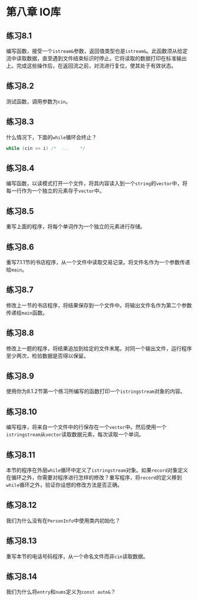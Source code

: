 # 第八章 IO库

## 练习8.1

编写函数，接受一个`istream&`参数，返回值类型也是`istream&`。此函数须从给定流中读取数据，直至遇到文件结束标识时停止。它将读取的数据打印在标准输出上。完成这些操作后，在返回流之前，对流进行复位，使其处于有效状态。

## 练习8.2

测试函数，调用参数为`cin`。

## 练习8.3

什么情况下，下面的`while`循环会终止？

```cpp
while (cin >> i) /*  ...    */
```

## 练习8.4

编写函数，以读模式打开一个文件，将其内容读入到一个`string`的`vector`中，将每一行作为一个独立的元素存于`vector`中。

## 练习8.5

重写上面的程序，将每个单词作为一个独立的元素进行存储。

## 练习8.6

重写7.1.1节的书店程序，从一个文件中读取交易记录。将文件名作为一个参数传递给`main`。

## 练习8.7

修改上一节的书店程序，将结果保存到一个文件中。将输出文件名作为第二个参数传递给`main`函数。

## 练习8.8

修改上一题的程序，将结果追加到给定的文件末尾。对同一个输出文件，运行程序至少两次，检验数据是否得以保留。

## 练习8.9

使用你为8.1.2节第一个练习所编写的函数打印一个`istringstream`对象的内容。

## 练习8.10

编写程序，将来自一个文件中的行保存在一个`vector`中。然后使用一个`istringstream`从`vector`读取数据元素，每次读取一个单词。

## 练习8.11

本节的程序在外层`while`循环中定义了`istringstream`对象。如果`record`对象定义在循环之外，你需要对程序进行怎样的修改？重写程序，将`record`的定义移到`while`循环之外，验证你设想的修改方法是否正确。

## 练习8.12

我们为什么没有在`PersonInfo`中使用类内初始化？

## 练习8.13

重写本节的电话号码程序，从一个命名文件而非`cin`读取数据。

## 练习8.14

我们为什么将`entry`和`nums`定义为`const auto&`？

